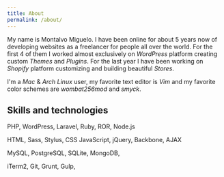 ```yaml
---
title: About
permalink: /about/
---
```


My name is Montalvo Miguelo. I have been online for about 5 years now
of developing websites as a freelancer for people all over the
world. For the first 4 of them I worked almost exclusively on
_WordPress_ platform creating custom _Themes_ and _Plugins_. For the last year I have been
working on _Shopify_ platform customizing and building beautiful
_Stores_.

I'm a _Mac_ & _Arch Linux_ user, my favorite text editor is _Vim_ and my
favorite color schemes are _wombat256mod_ and _smyck_.

## Skills and technologies
PHP, WordPress, Laravel, Ruby, ROR, Node.js

HTML, Sass, Stylus, CSS JavaScript, jQuery, Backbone, AJAX

MySQL, PostgreSQL, SQLite, MongoDB,

iTerm2, Git, Grunt, Gulp,
